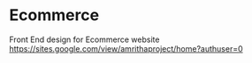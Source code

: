 # Ecommerce
Front End  design for Ecommerce website
https://sites.google.com/view/amrithaproject/home?authuser=0
